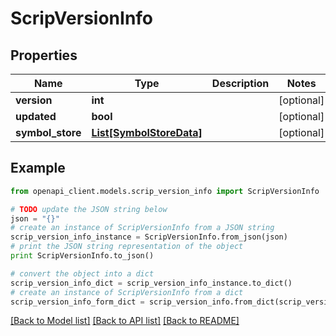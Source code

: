 # ScripVersionInfo


## Properties

Name | Type | Description | Notes
------------ | ------------- | ------------- | -------------
**version** | **int** |  | [optional] 
**updated** | **bool** |  | [optional] 
**symbol_store** | [**List[SymbolStoreData]**](SymbolStoreData.md) |  | [optional] 

## Example

```python
from openapi_client.models.scrip_version_info import ScripVersionInfo

# TODO update the JSON string below
json = "{}"
# create an instance of ScripVersionInfo from a JSON string
scrip_version_info_instance = ScripVersionInfo.from_json(json)
# print the JSON string representation of the object
print ScripVersionInfo.to_json()

# convert the object into a dict
scrip_version_info_dict = scrip_version_info_instance.to_dict()
# create an instance of ScripVersionInfo from a dict
scrip_version_info_form_dict = scrip_version_info.from_dict(scrip_version_info_dict)
```
[[Back to Model list]](../README.md#documentation-for-models) [[Back to API list]](../README.md#documentation-for-api-endpoints) [[Back to README]](../README.md)


